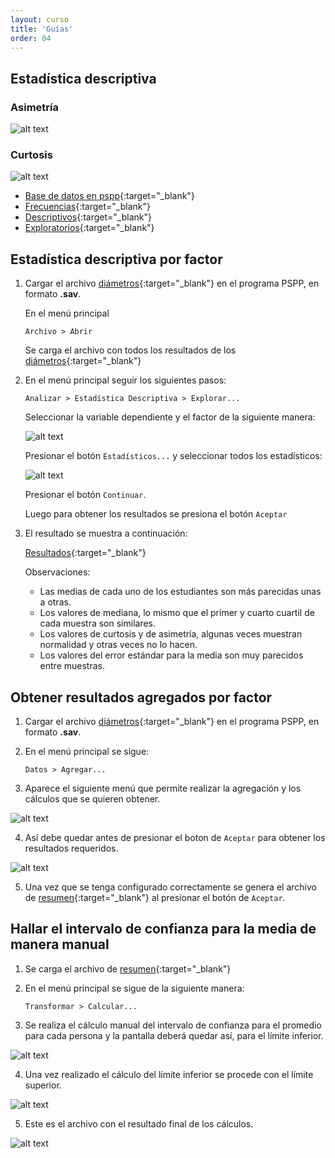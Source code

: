 ```yaml
---
layout: curso
title: 'Guías'
order: 04
---
```


## Estadística descriptiva

### Asimetría

![alt text](/guias/asimetria.png "Gráfica de asimetría")

### Curtosis

![alt text](/guias/curtosis.png "Gráfica de curtosis")

- [Base de datos en pspp](/guias/Muestra_Kenneth.sav){:target="_blank"}
- [Frecuencias](/guias/Frecuencias_Diametros.html){:target="_blank"}
- [Descriptivos](/guias/descriptivos_Diametros.html){:target="_blank"}
- [Exploratorios](/guias/exploratorio_Diametros.html){:target="_blank"}

## Estadística descriptiva por factor


1. Cargar el archivo [diámetros](/guias/diametros.sav){:target="_blank"} en el programa PSPP, en formato **.sav**.

   En el menú principal

   ```
   Archivo > Abrir
   ```
   
   Se carga el archivo con todos los resultados de los [diámetros](/guias/diametros.sav){:target="_blank"}

2. En el menú principal seguir los siguientes pasos:

   ```
   Analizar > Estadística Descriptiva > Explorar...
   ```

   Seleccionar la variable dependiente y el factor de la siguiente manera:

   ![alt text](/guias/Diametros_X_estudiante_1.png "Selección de variables")
   
   Presionar el botón ```Estadísticos...``` y seleccionar todos los estadísticos:

   ![alt text](/guias/Diametros_X_estudiante_2.png "Selección de estadísticos")

   Presionar el botón ```Continuar```.

   Luego para obtener los resultados se presiona el botón ```Aceptar```

3. El resultado se muestra a continuación:

    [Resultados](/guias/diametros_X_estudiante.html){:target="_blank"}

    Observaciones:

    - Las medias de cada uno de los estudiantes son más parecidas unas a otras.
    - Los valores de mediana, lo mismo que el primer y cuarto cuartil de cada muestra son similares.
    - Los valores de curtosis y de asimetría, algunas veces muestran normalidad y otras veces no lo hacen.
    - Los valores del error estándar para la media son muy parecidos entre muestras.

## Obtener resultados agregados por factor

1. Cargar el archivo [diámetros](/guias/diametros.sav){:target="_blank"} en el programa PSPP, en formato **.sav**.

2. En el menú principal se sigue:
   
   ```
   Datos > Agregar...
   ```

3. Aparece el siguiente menú que permite realizar la agregación y los cálculos que se quieren obtener.

![alt text](/guias/agregar1.png "Menú para agregar")

4. Así debe quedar antes de presionar el boton de ```Aceptar``` para obtener los resultados requeridos.

![alt text](/guias/agregar2.png "Menú configurado para obtener los resultados")

5. Una vez que se tenga configurado correctamente se genera el archivo de 
   [resumen](/guias/resumen.sav){:target="_blank"} al presionar el botón de ```Aceptar```.

## Hallar el intervalo de confianza para la media de manera manual

1. Se carga el archivo de [resumen](/guias/resumen.sav){:target="_blank"}

2. En el menú principal se sigue de la siguiente manera:

   ```
   Transformar > Calcular...
   ```

3. Se realiza el cálculo manual del intervalo de confianza para el promedio para cada persona 
   y la pantalla deberá quedar así, para el límite inferior.

![alt text](/guias/limInf.png "Cálculo del límite inferior del intervalo de confianza para la media")

4. Una vez realizado el cálculo del límite inferior se procede con el límite superior.

![alt text](/guias/limSup.png "Cálculo del límite superior del intervalo de confianza para la media")    

5. Este es el archivo con el resultado final de los cálculos.

![alt text](/guias/resultadoIC.png "Resultado final")    


